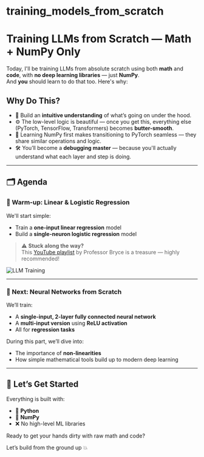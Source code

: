# training_models_from_scratch

# Training LLMs from Scratch — Math + NumPy Only

Today, I'll be training LLMs from absolute scratch using both **math** and **code**, with **no deep learning libraries** — just **NumPy**.  
And **you** should learn to do that too. Here's why:

## Why Do This?

- 🧠 Build an **intuitive understanding** of what’s going on under the hood.  
- ⚙️ The low-level logic is beautiful — once you get this, everything else (PyTorch, TensorFlow, Transformers) becomes **butter-smooth**.
- 🔁 Learning NumPy first makes transitioning to PyTorch seamless — they share similar operations and logic.
- 🛠️ You’ll become a **debugging master** — because you'll actually understand what each layer and step is doing.

---

## 🗂️ Agenda

### 🔹 Warm-up: Linear & Logistic Regression

We'll start simple:
- Train a **one-input linear regression** model
- Build a **single-neuron logistic regression** model

> ⚠️ **Stuck along the way?**  
> This [YouTube playlist](“link”) by Professor Bryce is a treasure — highly recommended!

![LLM Training](“image”)

---

### 🔸 Next: Neural Networks from Scratch

We’ll train:
- A **single-input, 2-layer fully connected neural network**  
- A **multi-input version** using **ReLU activation**  
- All for **regression tasks**

During this part, we’ll dive into:
- The importance of **non-linearities**
- How simple mathematical tools build up to modern deep learning

---

## 🚀 Let’s Get Started

Everything is built with:
- 🐍 **Python**
- 🧮 **NumPy**
- ❌ No high-level ML libraries

Ready to get your hands dirty with raw math and code?

Let’s build from the ground up 💥
